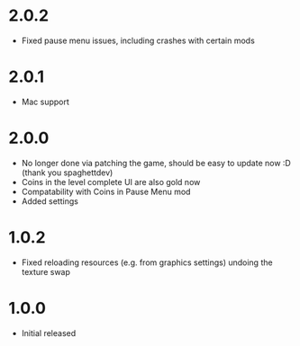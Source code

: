 # 2.0.2
- Fixed pause menu issues, including crashes with certain mods

# 2.0.1
- Mac support

# 2.0.0
- No longer done via patching the game, should be easy to update now :D (thank you spaghettdev)
- Coins in the level complete UI are also gold now
- Compatability with Coins in Pause Menu mod
- Added settings

# 1.0.2
- Fixed reloading resources (e.g. from graphics settings) undoing the texture swap

# 1.0.0
- Initial released